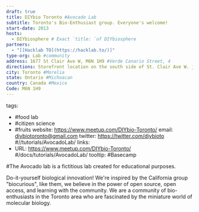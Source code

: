 ```yaml
---
draft: true
title: DIYbio Toronto #Avocado Lab
subtitle: Toronto's Bio-Enthusiast group. Everyone's welcome!
start-date: 2013
hosts:
  - DIYbiosphere # Exact `title: `of DIYbiosphere
partners:
  - "[[Hacklab TO](https://hacklab.to/)]"
type-org: Lab #community
address: 1677 St Clair Ave W, M6N 1H9 #Verde Canario Street, 4
directions: Storefront location on the south side of St. Clair Ave W. just west of Laughton Ave. If there is an open house, or a public event, open the front door and come on in! #second floor, red door
city: Toronto #Morelia
state: Ontario #Michoacan
country: Canada #Mexico
Code: M6N 1H9
---
```


tags:
  - #food lab
  - #citizen science
  - #fruits
website: https://www.meetup.com/DIYbio-Toronto/
email: diybiotoronto@gmail.com
twitter: https://twitter.com/diybioto #//tutorials/AvocadoLab/
links:
  - URL: https://www.meetup.com/DIYbio-Toronto/ #/docs/tutorials/AvocadoLab/
    tooltip: #Basecamp
<!-- promotions:
  - button: Go to recipe
    text: Learn how to make the yummiest avocado toast! And to top it off with a nice poached egg
    URL: http://gimmedelicious.com/2016/07/10/how-to-make-the-best-avocado-toast-with-eggs/
    image: /docs/tutorials/AvocadoLab/halves-of-avocado.jpg
  - button: Yes yummy!
    text: Make an authentic guacamole to impress friends and foes
    URL: http://www.thekitchn.com/recipe-guacamole-8649
    color: '#43BB7A'   -->


#The Avocado lab is a fictitious lab created for educational purposes.

Do-it-yourself biological innovation! We're inspired by the California group "biocurious", like them, we believe in the power of open source, open access, and learning with the community. We are a community of bio-enthusiasts in the Toronto area who are fascinated by the miniature world of molecular biology.
